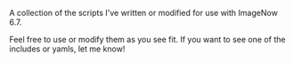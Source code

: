 A collection of the scripts I've written or modified for use with ImageNow 6.7.  

Feel free to use or modify them as you see fit.  If you want to see one of the includes or yamls, let me know!
